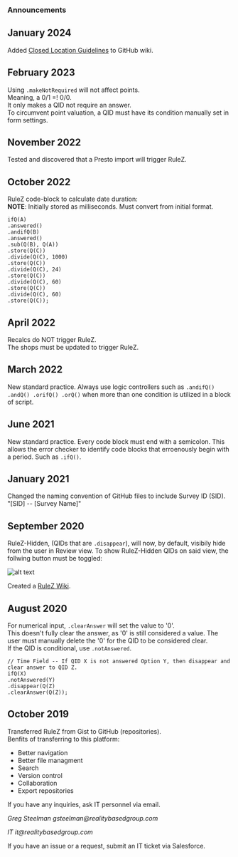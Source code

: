 ### Announcements  

## January 2024
Added [Closed Location Guidelines](https://github.com/gfcrbg/RuleZ/wiki#closed-location-guidelines) to GitHub wiki.

## February 2023
Using ```.makeNotRequired``` will not affect points.  
Meaning, a 0/1 =! 0/0.  
It only makes a QID not require an answer.  
To circumvent point valuation, a QID must have its condition manually set in form settings.

## November 2022
Tested and discovered that a Presto import will trigger RuleZ.

## October 2022
RuleZ code-block to calculate date duration:  
__NOTE__:  Initially stored as milliseconds.  Must convert from initial format.  
```
ifQ(A)
.answered()
.andifQ(B)
.answered()
.sub(Q(B), Q(A))
.store(Q(C))
.divide(Q(C), 1000)
.store(Q(C))
.divide(Q(C), 24)
.store(Q(C))
.divide(Q(C), 60)
.store(Q(C))
.divide(Q(C), 60)
.store(Q(C));  
```

## April 2022
Recalcs do NOT trigger RuleZ.  
The shops must be updated to trigger RuleZ.  

## March 2022
New standard practice.  Always use logic controllers such as ```.andifQ() .andQ() .orifQ() .orQ()``` when more than one condition is utilized in a block of script.  

## June 2021
New standard practice.  Every code block must end with a semicolon.  This allows the error checker to identify code blocks that erroenously begin with a period.  Such as ```.ifQ()```.

## January 2021

Changed the naming convention of GitHub files to include Survey ID (SID).  
"[SID] -- [Survey Name]"

## September 2020

RuleZ-Hidden, (QIDs that are ```.disappear```), will now, by default, visibily hide from the user in Review view.  To show RuleZ-Hidden QIDs on said view, the follwing button must be toggled:  

![alt text](https://xhnmga.ch.files.1drv.com/y4mSXWkKVy5MWCNJONrnsKwRiX7rgp2YzVZiymzDrrT57Vv6XFwfzjuLrHHxxVynQj033eUH0CvUjmcDeXNbKaEiYUyACmHy1OO6gv6wdZB3B_OBuM-KQOP8z4XvnKUQq8WC4KBd4W4X9sakfftH9XHaILF5hMWiJfo6GZRTkbEbfRP3IcjGuBjDtyUX_UKhNfV_HUKJ-_aFTVqRk61V_valg?width=387&height=77&cropmode=none)  


Created a [RuleZ Wiki](https://github.com/gfcrbg/RuleZ/wiki).


## August 2020

For numerical input, ```.clearAnswer``` will set the value to '0'.  
This doesn't fully clear the answer, as '0' is still considered a value.  The user must manually delete the '0' for the QID to be considered clear.  
If the QID is conditional, use ```.notAnswered```.  

```
// Time Field -- If QID X is not answered Option Y, then disappear and clear answer to QID Z.
ifQ(X)
.notAnswered(Y)
.disappear(Q(Z)
.clearAnswer(Q(Z));
```

## October 2019

Transferred RuleZ from Gist to GitHub (repositories).  
Benfits of transferring to this platform:

- Better navigation
- Better file managment
- Search
- Version control
- Collaboration
- Export repositories

If you have any inquiries, ask IT personnel via email.

 _Greg Steelman
 gsteelman@realitybasedgroup.com_
 
 _IT it@realitybasedgroup.com_
 
If you have an issue or a request, submit an IT ticket via Salesforce.
 
 


